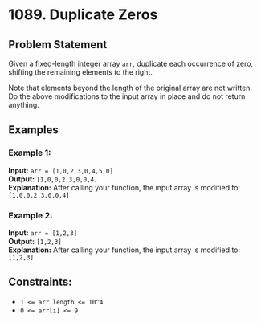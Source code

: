 # 1089. Duplicate Zeros

## Problem Statement

Given a fixed-length integer array `arr`, duplicate each occurrence of zero, shifting the remaining elements to the right.

Note that elements beyond the length of the original array are not written. Do the above modifications to the input array in place and do not return anything.

## Examples

### Example 1:

**Input:** `arr = [1,0,2,3,0,4,5,0]`  
**Output:** `[1,0,0,2,3,0,0,4]`  
**Explanation:** After calling your function, the input array is modified to: `[1,0,0,2,3,0,0,4]`

### Example 2:

**Input:** `arr = [1,2,3]`  
**Output:** `[1,2,3]`  
**Explanation:** After calling your function, the input array is modified to: `[1,2,3]`

## Constraints:

- `1 <= arr.length <= 10^4`
- `0 <= arr[i] <= 9`